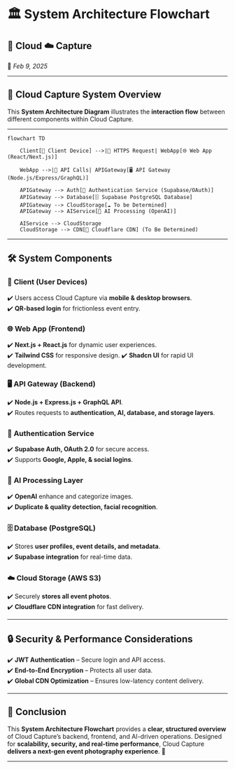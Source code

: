 # 🏛️ **System Architecture Flowchart**  

## 📡 Cloud ☁️ Capture  
📅 *Feb 9, 2025*  

---

## 📐 **Cloud Capture System Overview**  

This **System Architecture Diagram** illustrates the **interaction flow** between different components within Cloud Capture.  

---

```mermaid
flowchart TD

    Client[📱 Client Device] -->|🔗 HTTPS Request| WebApp[🌐 Web App (React/Next.js)]

    WebApp -->|🔌 API Calls| APIGateway[🖥️ API Gateway (Node.js/Express/GraphQL)]

    APIGateway --> Auth[🔑 Authentication Service (Supabase/OAuth)]
    APIGateway --> Database[🗄️ Supabase PostgreSQL Database]
    APIGateway --> CloudStorage[☁️ To be Determined]
    APIGateway --> AIService[🤖 AI Processing (OpenAI)]

    AIService --> CloudStorage
    CloudStorage --> CDN[🚀 Cloudflare CDN] (To Be Determined)
```

---

## 🛠️ **System Components**  

### 📱 **Client (User Devices)**  
✔️ Users access Cloud Capture via **mobile & desktop browsers**.  
✔️ **QR-based login** for frictionless event entry.  

### 🌐 **Web App (Frontend)**  
✔️ **Next.js + React.js** for dynamic user experiences.  
✔️ **Tailwind CSS** for responsive design.
✔️ **Shadcn UI** for rapid UI development.  

### 🖥️ **API Gateway (Backend)**  
✔️ **Node.js + Express.js + GraphQL API**.  
✔️ Routes requests to **authentication, AI, database, and storage layers**.  

### 🔑 **Authentication Service**  
✔️ **Supabase Auth, OAuth 2.0** for secure access.  
✔️ Supports **Google, Apple, & social logins**.  

### 🤖 **AI Processing Layer**  
✔️ **OpenAI** enhance and categorize images.  
✔️ **Duplicate & quality detection, facial recognition**.  

### 🗄️ **Database (PostgreSQL)**  
✔️ Stores **user profiles, event details, and metadata**.  
✔️ **Supabase integration** for real-time data.  

### ☁️ **Cloud Storage (AWS S3)**  
✔️ Securely **stores all event photos**.  
✔️ **Cloudflare CDN integration** for fast delivery.  

---

## 🔒 **Security & Performance Considerations**  
✔️ **JWT Authentication** – Secure login and API access.  
✔️ **End-to-End Encryption** – Protects all user data.  
✔️ **Global CDN Optimization** – Ensures low-latency content delivery.  

---

## 🎯 **Conclusion**  
This **System Architecture Flowchart** provides a **clear, structured overview** of Cloud Capture’s backend, frontend, and AI-driven operations. Designed for **scalability, security, and real-time performance**, Cloud Capture **delivers a next-gen event photography experience**. 🚀  

---
